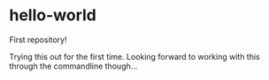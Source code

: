# hello-world
First repository!


Trying this out for the first time. Looking forward to working with this through the commandline though...
